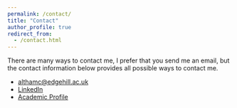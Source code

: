 ```yaml
---
permalink: /contact/
title: "Contact"
author_profile: true
redirect_from: 
  - /contact.html
---
```


There are many ways to contact me, I prefer that you send me an email, but the contact information below provides all possible ways to contact me.

- [althamc@edgehill.ac.uk](mailto:althamc@edgehill.ac.uk)
- [LinkedIn](https://www.linkedin.com/in/callumaltham/)
- [Academic Profile](https://research.edgehill.ac.uk/en/persons/callum-altham)